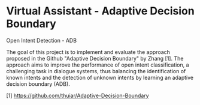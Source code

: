 # Virtual Assistant - Adaptive Decision Boundary
Open Intent Detection - ADB

The goal of this project is to implement and evaluate the approach proposed in the Github "Adaptive Decision Boundary" by Zhang [1]. The approach aims to improve the performance of open intent classification, a challenging task in dialogue systems, thus balancing the identification of known intents and the detection of unknown intents by learning an adaptive decision boundary (ADB).

[1] https://github.com/thuiar/Adaptive-Decision-Boundary
